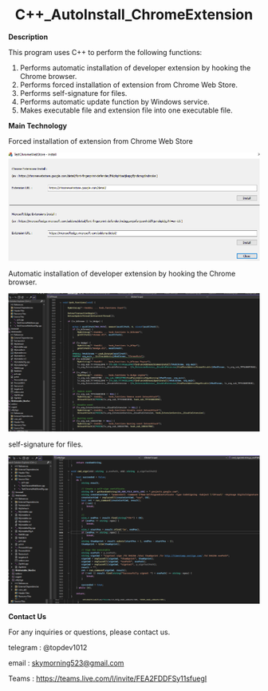 <div align="center">
   <h1>C++_AutoInstall_ChromeExtension</h1>
</div>

**Description**

This program uses C++ to perform the following functions:
1. Performs automatic installation of developer extension by hooking the Chrome browser.
2. Performs forced installation of extension from Chrome Web Store.
3. Performs self-signature for files.
4. Performs automatic update function by Windows service.
5. Makes executable file and extension file into one executable file.



**Main Technology**

Forced installation of extension from Chrome Web Store

<div align="center">
   <img src=https://github.com/LucaIT523/c_AutoInstall_ChromeExtension/blob/main/images/1.png>
</div>



Automatic installation of developer extension by hooking the Chrome browser.

<div align="center">
   <img src=https://github.com/LucaIT523/c_AutoInstall_ChromeExtension/blob/main/images/2.png>
</div>



self-signature for files.

<div align="center">
   <img src=https://github.com/LucaIT523/c_AutoInstall_ChromeExtension/blob/main/images/3.png>
</div>

**Contact Us**

For any inquiries or questions, please contact us.

telegram : @topdev1012

email :  skymorning523@gmail.com

Teams :  https://teams.live.com/l/invite/FEA2FDDFSy11sfuegI




